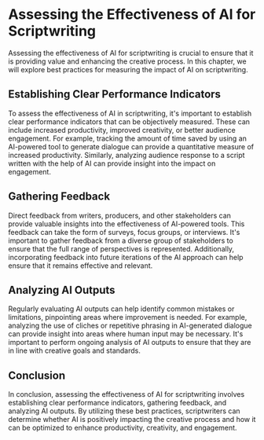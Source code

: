Assessing the Effectiveness of AI for Scriptwriting
====================================================================================================

Assessing the effectiveness of AI for scriptwriting is crucial to ensure that it is providing value and enhancing the creative process. In this chapter, we will explore best practices for measuring the impact of AI on scriptwriting.

Establishing Clear Performance Indicators
-----------------------------------------

To assess the effectiveness of AI in scriptwriting, it's important to establish clear performance indicators that can be objectively measured. These can include increased productivity, improved creativity, or better audience engagement. For example, tracking the amount of time saved by using an AI-powered tool to generate dialogue can provide a quantitative measure of increased productivity. Similarly, analyzing audience response to a script written with the help of AI can provide insight into the impact on engagement.

Gathering Feedback
------------------

Direct feedback from writers, producers, and other stakeholders can provide valuable insights into the effectiveness of AI-powered tools. This feedback can take the form of surveys, focus groups, or interviews. It's important to gather feedback from a diverse group of stakeholders to ensure that the full range of perspectives is represented. Additionally, incorporating feedback into future iterations of the AI approach can help ensure that it remains effective and relevant.

Analyzing AI Outputs
--------------------

Regularly evaluating AI outputs can help identify common mistakes or limitations, pinpointing areas where improvement is needed. For example, analyzing the use of cliches or repetitive phrasing in AI-generated dialogue can provide insight into areas where human input may be necessary. It's important to perform ongoing analysis of AI outputs to ensure that they are in line with creative goals and standards.

Conclusion
----------

In conclusion, assessing the effectiveness of AI for scriptwriting involves establishing clear performance indicators, gathering feedback, and analyzing AI outputs. By utilizing these best practices, scriptwriters can determine whether AI is positively impacting the creative process and how it can be optimized to enhance productivity, creativity, and engagement.
